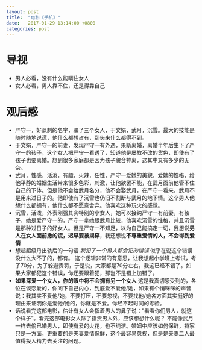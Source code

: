 ```yaml
---
layout: post
title:  "电影《手机》"
date:   2017-01-29 13:14:00 +0800
categories: post
---
```

# 导视
* 男人必看，没有什么能瞒住女人
* 女人必看，男人靠不住，还是得靠自己

# 观后感

* 严守一，好讽刺的名字，骗了三个女人，于文娟，武月，沉雪。最大的技能是随时随地说谎，他什么都想占有，到头来什么都得不到。
* 于文娟，严守一的前妻，发现严守一有外遇，果断离婚，离婚半年后生下了严守一的孩子，这个女人把严守一看透了，知道他是屡教不改的货色，即使有了孩子也要离婚。想到很多家庭都是因为孩子貌合神离，这其中又有多少的无奈。
* 武月，性感，活泼，有趣，火辣，任性，严守一爱她的美貌，爱她的性格，给他平静的婚姻生活带来很多色彩，刺激，让他欲罢不能，在武月面前他管不住自己的下体。但是他不会给武月名分，他不会娶武月，在严守一看来，武月不是用来过日子的。他即使有了沉雪也仍旧不割断与武月的地下情。这个男人他想什么都拥有，他什么都不愿意舍弃。他喜欢这种玩火的感觉。
* 沉雪，活泼，外表刚强其实特别的小女人，她可以接纳严守一有前妻，有孩子，她是爱严守一的，严守一拿她跟武月比较，他喜欢沉雪的性格，并且沉雪是那种过日子的好女人。但是严守一不知足，以为自己能搞定一切，我想说**男人在女人面前撒的谎，迟早要被揭穿**，我还想说**不尊重爱情的人，不会得到爱情**
* 想起超级丹出轨后的一句话 _我犯了一个男人都会犯的错误_ 似乎在说这个错误没什么大不了的，都有。 这个逻辑非常的有意思，让我想起小学班上考试，考了70分，为了躲避责罚，于是说，大家都是70分左右，我这已经不错了。如果大家都犯这个错误，你还要跟着犯，那岂不是错上加错了。
* **如果深爱一个女人，你的眼中将不会拥有另一个女人** 这是我真切感受到的，各位在谈恋爱的，你问下自己内心，到底爱不爱他/她，如果有个悄咪咪的声音说：我其实不爱他/她，不要打压，不要忽视，不要找他/她各方面其实挺好的理由来证明你是爱他/她的，你就是不爱。你经不起时间的考验。
* 话说看完这部电影，估计有女人会指着男人的鼻子说：”看看你们男人，就这个样子”。看完这部电影女人除了指责男人外，应该想想什么呢？
不能像武月一样去偷已婚男人，即使有爱的火花，也不纯洁。婚姻中应该如何保鲜，持家只是一方面，更重要的是夫妻爱情保鲜，这个最容易忽视，但是是夫妻二人最值得投入精力去关注的问题。










 















